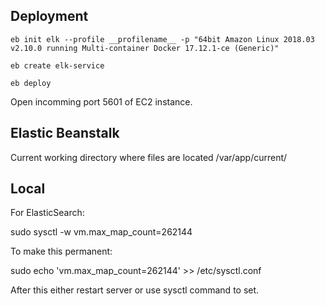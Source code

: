 ## Deployment

`eb init elk --profile __profilename__ -p "64bit Amazon Linux 2018.03 v2.10.0 running Multi-container Docker 17.12.1-ce (Generic)"`

`eb create elk-service`

`eb deploy`

Open incomming port 5601 of EC2 instance.

## Elastic Beanstalk

Current working directory where files are located /var/app/current/ 

## Local

For ElasticSearch:

sudo sysctl -w vm.max_map_count=262144

To make this permanent:

sudo echo 'vm.max_map_count=262144' >> /etc/sysctl.conf

After this either restart server or use sysctl command to set.
